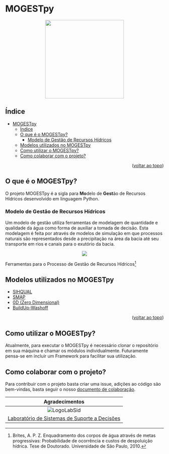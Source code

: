 <div id="top"></div>

# MOGESTpy

<p align="center">
  <img src="https://user-images.githubusercontent.com/58784697/200683473-b94e7a80-6f62-405d-8ba9-06ac5620044e.svg"
  width = 250/>
</p>

## Índice

- [MOGESTpy](#mogestpy)
  - [Índice](#índice)
  - [O que é o MOGESTpy?](#o-que-é-o-mogestpy)
    - [Modelo de Gestão de Recursos Hídricos](#modelo-de-gestão-de-recursos-hídricos)
  - [Modelos utilizados no MOGESTpy](#modelos-utilizados-no-mogestpy)
  - [Como utilizar o MOGESTpy?](#como-utilizar-o-mogestpy)
  - [Como colaborar com o projeto?](#como-colaborar-com-o-projeto)

<p align="right">(<a href="#top">voltar ao topo</a>)</p>

## O que é o MOGESTpy?

O projeto MOGESTpy é a sigla para **Mo**delo de **Gest**ão de Recursos Hídricos desenvolvido em linguagem Python.

### Modelo de Gestão de Recursos Hídricos

Um modelo de gestão utiliza ferramentas de modelagem de quantidade e qualidade da água como forma de auxiliar a tomada de decisão. Esta modelagem é feita por através de modelos de simulação em que processos naturais são representados desde a precipitação na área da bacia até seu transporte em rios e canais para o exutório da bacia.

<!-- Figura Tese BRITES -->

<p align="center">
  <img src="https://user-images.githubusercontent.com/58784697/199972694-102a218c-bf48-4db4-b0ab-e96ff2609ebd.svg" />
</p>

Ferramentas para o Processo de Gestão de Recursos Hídricos[^Brites,2010]


## Modelos utilizados no MOGESTpy
- [SIHQUAL](Quantity/Hydrodynamic/)
- [SMAP](Quantity/Hydrological)
- [0D (Zero Dimensional)](Quality/)
- [BuildUp-Washoff](Quality/)
<p align="right">(<a href="#top">voltar ao topo</a>)</p>

## Como utilizar o MOGESTpy?

Atualmente, para executar o MOGESTpy é necessário clonar o repositório em sua máquina e chamar os módulos individualmente. Futuramente pensa-se em incluir um Framework para facilitar sua utilização.

## Como colaborar com o projeto?

Para contribuir com o projeto basta criar uma issue, adições ao código são bem-vindas, basta seguir o nosso [documento de colaboração](CONTRIBUTING.md).

|Agradecimentos|
|:---:|
|![LogoLabSid](https://user-images.githubusercontent.com/58784697/200078179-ea05ba48-2b67-4f30-bea0-78e1c1507ae1.svg)|
|[Laboratório de Sistemas de Suporte a Decisões](https://sites.usp.br/labsid)|


[^Brites,2010]: Brites, A. P. Z. Enquadramento dos corpos de água através de metas progressivas: Probabilidade de ocorrência e custos de despoluição hídrica. Tese de Doutorado. Universidade de São Paulo, 2010.
